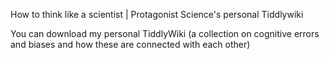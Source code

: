 How to think like a scientist | Protagonist Science's personal Tiddlywiki

You can download my personal TiddlyWiki (a collection on cognitive errors and biases and how these are connected with each other)
